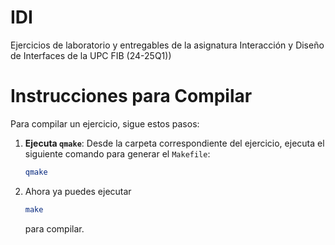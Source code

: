 # IDI
Ejercicios de laboratorio y entregables de la asignatura Interacción y Diseño de Interfaces de la UPC FIB (24-25Q1))

# Instrucciones para Compilar

Para compilar un ejercicio, sigue estos pasos:

1. **Ejecuta `qmake`**:
   Desde la carpeta correspondiente del ejercicio, ejecuta el siguiente comando para generar el `Makefile`:
   ```bash
   qmake
   ```
2. Ahora ya puedes ejecutar 
   ```bash 
   make
   ```
   para compilar.
